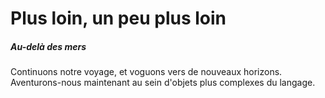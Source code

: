 # Plus loin, un peu plus loin

##### Au-delà des mers

Continuons notre voyage, et voguons vers de nouveaux horizons.
Aventurons-nous maintenant au sein d'objets plus complexes du langage.
